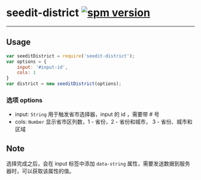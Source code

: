 # seedit-district [![spm version](https://moekit.com/badge/seedit-district)](https://moekit.com/package/seedit-district)

---

## Usage

```js
var seeditDistrict = require('seedit-district');
var options = {
	input: '#input-id',
	cols: 1
}
var district = new seeditDistrict(options);

```

### 选项 options
- input: `String` 用于触发省市选择器，input 的 id ，需要带 # 号
- cols: `Number` 显示省市区列数，1 - 省份，2 - 省份和城市， 3 - 省份、城市和区域

## Note

选择完成之后，会在 input 标签中添加 `data-string` 属性，需要发送数据到服务器时，可以获取该属性的值。